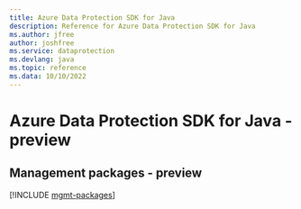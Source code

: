 ```yaml
---
title: Azure Data Protection SDK for Java
description: Reference for Azure Data Protection SDK for Java
ms.author: jfree
author: joshfree
ms.service: dataprotection
ms.devlang: java
ms.topic: reference
ms.data: 10/10/2022
---
```

# Azure Data Protection SDK for Java - preview

## Management packages - preview
[!INCLUDE [mgmt-packages](data-protection-mgmt-index.md)]